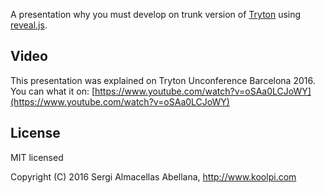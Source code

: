 A presentation why you must develop on trunk version of [Tryton](http://www.tryton.org) using
[reveal.js](http://lab.hakim.se/reveal-js/).

## Video

This presentation was explained on Tryton Unconference Barcelona 2016. You can
what it on: [https://www.youtube.com/watch?v=oSAa0LCJoWY](https://www.youtube.com/watch?v=oSAa0LCJoWY)

## License

MIT licensed

Copyright (C) 2016 Sergi Almacellas Abellana, http://www.koolpi.com
